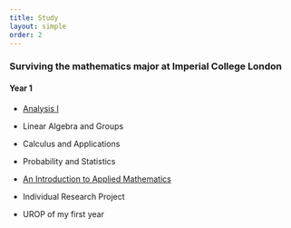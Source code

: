 ```yaml
---
title: Study
layout: simple
order: 2
---
```


### Surviving the mathematics major at Imperial College London
#### Year 1

 - [Analysis I](/study/year_1/Analysis_I/Analysis_I.md)

 - Linear Algebra and Groups

 - Calculus and Applications

 - Probability and Statistics

 - [An Introduction to Applied Mathematics](/study/year_1/An_Introduction_to_Applied_math/AITAM.md)

 - Individual Research Project

 - UROP of my first year


